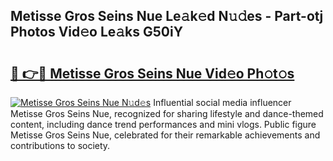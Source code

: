 ## Metisse Gros Seins Nue Le𝚊k𝚎d N𝚞𝚍es - Part-otj Photos Vid𝚎o Le𝚊ks G50iY

# <h2><a href="http://fbaiwi9.evod.top/?m=Metisse+Gros+Seins+Nue">🔗 👉🔴 Metisse Gros Seins Nue Vid𝚎o Ph𝚘t𝚘s</a></h2>

[![Metisse Gros Seins Nue N𝚞d𝚎s](https://i.imgur.com/8V9OHl7.gif)](http://fbaiwi9.evod.top/?m=Metisse+Gros+Seins+Nue)
Influential social media influencer Metisse Gros Seins Nue, recognized for sharing lifestyle and dance-themed content, including dance trend performances and mini vlogs. Public figure Metisse Gros Seins Nue, celebrated for their remarkable achievements and contributions to society. 
